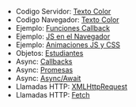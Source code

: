 * Codigo Servidor: [Texto Color](./9.2.1)
* Codigo Navegador: [Texto Color](./9.2.2)
* Ejemplo: [Funciones Callback](./9.7)
* Ejemplo: [JS en el Navegador](./9.8)
* Ejemplo: [Animaciones JS y CSS](./9.9)
* Objetos: [Estudiantes](./9.10)
* Async: [Callbacks](./9.12.1)
* Async: [Promesas](./9.12.2)
* Async: [Async/Await](./9.12.3)
* Llamadas HTTP: [XMLHttpRequest](./9.13.2)
* Llamadas HTTP: [Fetch](./9.13.3)
